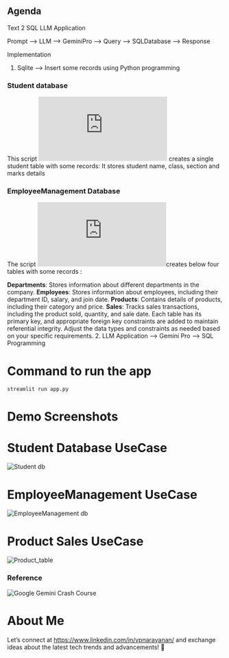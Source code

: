 ## Agenda

Text 2 SQL LLM Application

Prompt --> LLM --> GeminiPro --> Query --> SQLDatabase --> Response

Implementation

1. Sqlite --> Insert some records using Python programming

### Student database
This script ![sql.py](https://github.com/nVidiaPriyadarshini/DataScienceLearning/blob/main/Text2SQLAppGeminiPro/sql.py) creates a single student table with some records:
It stores student name, class, section and marks details

### EmployeeManagement Database
   The script ![Employeesql](https://github.com/nVidiaPriyadarshini/DataScienceLearning/blob/main/Text2SQLAppGeminiPro/employeesql.py)creates below four tables with some records :

**Departments**: Stores information about different departments in the company.
**Employees**: Stores information about employees, including their department ID, salary, and join date.
**Products**: Contains details of products, including their category and price.
**Sales**: Tracks sales transactions, including the product sold, quantity, and sale date.
Each table has its primary key, and appropriate foreign key constraints are added to maintain referential integrity. Adjust the data types and constraints as needed based on your specific requirements.
2. LLM Application --> Gemini Pro --> SQL Programming

# Command to run the app

```streamlit run app.py```

# Demo Screenshots

# Student Database UseCase
![Student db](https://github.com/nVidiaPriyadarshini/DataScienceLearning/blob/main/Text2SQLAppGeminiPro/assets/AverageMarksClassWise.png)

# EmployeeManagement UseCase

![EmployeeManagement db](https://github.com/nVidiaPriyadarshini/DataScienceLearning/blob/main/Text2SQLAppGeminiPro/assets/Highest_Paid_Employee.png)

# Product Sales UseCase
![Product_table](https://github.com/nVidiaPriyadarshini/DataScienceLearning/blob/main/Text2SQLAppGeminiPro/assets/Total_Revenue_by_category.png)

### Reference
![Google Gemini Crash Course](https://github.com/krishnaik06/Google-Gemini-Crash-Course/tree/main/sqlllm)

# About Me
Let’s connect at https://www.linkedin.com/in/vpnarayanan/ and exchange ideas about the latest tech trends and advancements! 🌟